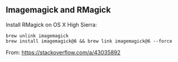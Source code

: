 ## Imagemagick and RMagick

Install RMagick on OS X High Sierra:

```
brew unlink imagemagick
brew install imagemagick@6 && brew link imagemagick@6 --force
```

From: https://stackoverflow.com/a/43035892

